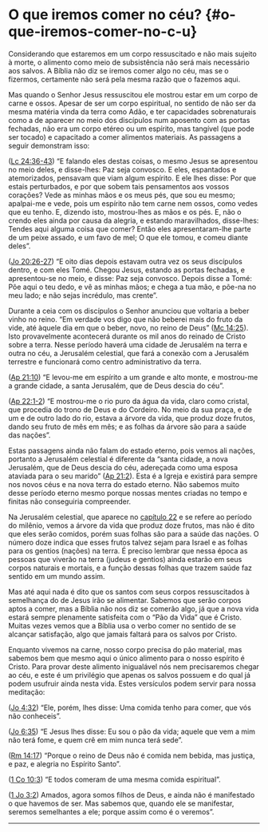 # O que iremos comer no céu? {#o-que-iremos-comer-no-c-u}

Considerando que estaremos em um corpo ressuscitado e não mais sujeito à morte, o alimento como meio de subsistência não será mais necessário aos salvos. A Bíblia não diz se iremos comer algo no céu, mas se o fizermos, certamente não será pela mesma razão que o fazemos aqui.

Mas quando o Senhor Jesus ressuscitou ele mostrou estar em um corpo de carne e ossos. Apesar de ser um corpo espiritual, no sentido de não ser da mesma matéria vinda da terra como Adão, e ter capacidades sobrenaturais como a de aparecer no meio dos discípulos num aposento com as portas fechadas, não era um corpo etéreo ou um espírito, mas tangível (que pode ser tocado) e capacitado a comer alimentos materiais. As passagens a seguir demonstram isso:

([Lc 24:36-43](http://bibliaonline.com.br/acf/lc/24/36-43)) “E falando eles destas coisas, o mesmo Jesus se apresentou no meio deles, e disse-lhes: Paz seja convosco. E eles, espantados e atemorizados, pensavam que viam algum espírito. E ele lhes disse: Por que estais perturbados, e por que sobem tais pensamentos aos vossos corações? Vede as minhas mãos e os meus pés, que sou eu mesmo; apalpai-me e vede, pois um espírito não tem carne nem ossos, como vedes que eu tenho. E, dizendo isto, mostrou-lhes as mãos e os pés. E, não o crendo eles ainda por causa da alegria, e estando maravilhados, disse-lhes: Tendes aqui alguma coisa que comer? Então eles apresentaram-lhe parte de um peixe assado, e um favo de mel; O que ele tomou, e comeu diante deles”.

([Jo 20:26-27](http://bibliaonline.com.br/acf/jo/20/26-27)) “E oito dias depois estavam outra vez os seus discípulos dentro, e com eles Tomé. Chegou Jesus, estando as portas fechadas, e apresentou-se no meio, e disse: Paz seja convosco. Depois disse a Tomé: Põe aqui o teu dedo, e vê as minhas mãos; e chega a tua mão, e põe-na no meu lado; e não sejas incrédulo, mas crente”.

Durante a ceia com os discípulos o Senhor anunciou que voltaria a beber vinho no reino. “Em verdade vos digo que não beberei mais do fruto da vide, até àquele dia em que o beber, novo, no reino de Deus” ([Mc 14:25](http://bibliaonline.com.br/acf/mc/14/25)). Isto provavelmente acontecerá durante os mil anos do reinado de Cristo sobre a terra. Nesse período haverá uma cidade de Jerusalém na terra e outra no céu, a Jerusalém celestial, que fará a conexão com a Jerusalém terrestre e funcionará como centro administrativo da terra.

([Ap 21:10](http://bibliaonline.com.br/acf/ap/21/10)) “E levou-me em espírito a um grande e alto monte, e mostrou-me a grande cidade, a santa Jerusalém, que de Deus descia do céu”.

([Ap 22:1-2](http://bibliaonline.com.br/acf/ap/22/1-2)) “E mostrou-me o rio puro da água da vida, claro como cristal, que procedia do trono de Deus e do Cordeiro. No meio da sua praça, e de um e de outro lado do rio, estava a árvore da vida, que produz doze frutos, dando seu fruto de mês em mês; e as folhas da árvore são para a saúde das nações”.

Estas passagens ainda não falam do estado eterno, pois vemos ali nações, portanto a Jerusalém celestial é diferente da “santa cidade, a nova Jerusalém, que de Deus descia do céu, adereçada como uma esposa ataviada para o seu marido” ([Ap 21:2](http://bibliaonline.com.br/acf/ap/21/2)). Esta é a Igreja e existirá para sempre nos novos céus e na nova terra do estado eterno. Não sabemos muito desse período eterno mesmo porque nossas mentes criadas no tempo e finitas não conseguiria compreender.

Na Jerusalém celestial, que aparece no [capítulo 22](http://bibliaonline.com.br/acf/ap/22) e se refere ao período do milênio, vemos a árvore da vida que produz doze frutos, mas não é dito que eles serão comidos, porém suas folhas são para a saúde das nações. O número doze indica que esses frutos talvez sejam para Israel e as folhas para os gentios (nações) na terra. É preciso lembrar que nessa época as pessoas que viverão na terra (judeus e gentios) ainda estarão em seus corpos naturais e mortais, e a função dessas folhas que trazem saúde faz sentido em um mundo assim.

Mas até aqui nada é dito que os santos com seus corpos ressuscitados à semelhança do de Jesus irão se alimentar. Sabemos que serão corpos aptos a comer, mas a Bíblia não nos diz se comerão algo, já que a nova vida estará sempre plenamente satisfeita com o “Pão da Vida” que é Cristo. Muitas vezes vemos que a Bíblia usa o verbo comer no sentido de se alcançar satisfação, algo que jamais faltará para os salvos por Cristo.

Enquanto vivemos na carne, nosso corpo precisa do pão material, mas sabemos bem que mesmo aqui o único alimento para o nosso espírito é Cristo. Para provar deste alimento inigualável nós nem precisaremos chegar ao céu, e este é um privilégio que apenas os salvos possuem e do qual já podem usufruir ainda nesta vida. Estes versículos podem servir para nossa meditação:

([Jo 4:32](http://bibliaonline.com.br/acf/jo/4/32)) “Ele, porém, lhes disse: Uma comida tenho para comer, que vós não conheceis”.

([Jo 6:35](http://bibliaonline.com.br/acf/jo/6/35)) “E Jesus lhes disse: Eu sou o pão da vida; aquele que vem a mim não terá fome, e quem crê em mim nunca terá sede”.

([Rm 14:17](http://bibliaonline.com.br/acf/rm/14/17)) “Porque o reino de Deus não é comida nem bebida, mas justiça, e paz, e alegria no Espírito Santo”.

([1 Co 10:3](http://bibliaonline.com.br/acf/1co/10/3)) “E todos comeram de uma mesma comida espiritual”.

([1 Jo 3:2](http://bibliaonline.com.br/acf/1jo/3/2)) Amados, agora somos filhos de Deus, e ainda não é manifestado o que havemos de ser. Mas sabemos que, quando ele se manifestar, seremos semelhantes a ele; porque assim como é o veremos”.

*****